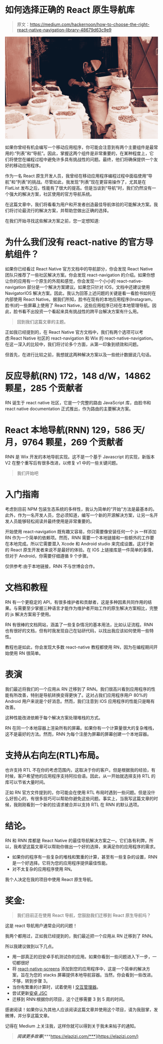 # 如何选择正确的 React 原生导航库

> 原文：<https://medium.com/hackernoon/how-to-choose-the-right-react-native-navigation-library-48679d63c9e9>

![](img/98421db402a2b87becd6a436ab32bffd.png)

如果你曾经有机会编写一个移动应用程序，你可能会注意到有两个主要组件是最常用的:“列表”和“导航”。因此，掌握这两个组件是非常重要的，在某种程度上，它们将使您在编程过程中避免许多具有挑战性的问题。最终，他们将确保提供一个友好的移动应用程序。

作为一名 React 原生开发人员，我曾经在移动应用程序编程过程中面临使用“导航”和“列表”的挑战。尽管如此，我发现“列表”现在更容易操作了，尤其是在 FlatList 发布之后，性能有了很大的提高。但是当谈到“导航”时，我们仍然没有一个强大的解决方案，社区使用的官方导航系统。

在这篇文章中，我们将看看为用户和开发者创造最佳导航体验的可能解决方案。我们将讨论最流行的解决方案，并帮助您做出正确的选择。

在我们开始寻找这些解决方案之前，您一定想知道:

# 为什么我们没有 react-native 的官方导航组件？

如果你已经看过 React Native 官方文档中的导航部分，你会发现 React Native 团队只推荐了一些社区解决方案。你会发现 react-navigation 的介绍。如果你想让你的应用有一个原生的外观和感觉，你会发现一个小小的 react-native-navigation 部分是一个解决方案建议。如果您只针对 IOS，文档中还建议使用 NavigatorIOS 解决方案。因此，我认为回答上述问题的关键是看一看脸书如何在内部使用 React Native。据我们所知，脸书在现有的本地应用程序(Instagram，脸书)的一些屏幕上使用了 React Native，这些应用程序已经在本地管理导航。因此，脸书看不出投资一个看起来具有挑战性的跨平台解决方案有什么用。

> 回到我们这篇文章的主题。

正如我已经提到的，在 React Native 官方文档中，我们有两个选项可以考虑:React Native 社区的 react-navigation 和 Wix 的 react-native-navigation。在这一深入的比较中，我们将讨论多个方面，从第一印象到绩效和问题。

但首先，在进行比较之前，我想就这两种解决方案以及一些统计数据说几句话。

# 反应导航(RN) 172，148 d/W，14862 颗星，285 个贡献者

RN 诞生于 react native 社区，它是一个完整的路由 JavaScript 库，由脸书和 react native documentation 正式推出，作为路由的主要解决方案。

# React 本地导航(RNN) 129，586 天/月，9764 颗星，269 个贡献者

RNN 是 Wix 开发的本地导航实现。这不是一个基于 Javascript 的实现，新版本 V2 在整个重写后有很多改进，以修复 v1 中的一些关键问题。

> 我们开始吧

# 入门指南

考虑到目前 NPM 包装生态系统的多样性，我认为简单的“开始”方法是最基本的。此外，作为一名开发人员，您必须知道，编写一个新的开源解决方案，让另一名开发人员能够轻松阅读并最终使用是非常重要的。

开始使用 react-navigation 既有趣又容易，你只需要像安装任何一个 js 一样添加 RN 作为一个简单的依赖项。然而，RNN 需要一个本地链接和一些额外的工作要在本地完成。所以它需要潜入 Xcode 和 Android studio 来完成设置。这对于新的 React 原生开发者来说不是最好的体验。在 IOS 上链接库是一件简单的事情，但对于 Android，你需要仔细遵循 9 个步骤。

仅供参考:由于本地链接，RNN 不与世博会合作。

# 文档和教程

RN 有一个更稳定的 API，有很多维护者和贡献者，这是多种因素共同作用的结果。与需要至少掌握三种语言才能作为维护者开始工作的原生解决方案相比，完整的 js 解决方案易于使用。

RN 有很棒的文档网站，涵盖了一些复杂情况的基本用法，比如认证流程。RNN 也有很好的文档，但有时我发现自己在钻研代码，以找出我应该如何使用一些特性。

教程也是如此，你会发现大多数 react-native 教程都使用 RN，因为在编程期间开始使用 RN 很简单。

# 表演

我们最近将我们的一个应用从 RN 迁移到了 RNN。我们很高兴看到应用程序的性能有所改善，特别是导航转换变得更快了。这对占我们应用程序用户 80%的 Android 用户来说是个好消息。然而，我们注意到 IOS 应用程序的性能只是略有改善。

这种性能改进依赖于每个解决方案处理堆栈的方式。

RN 在同一个本地容器上渲染所有的屏幕。如果你有一个计算量很大的复杂堆栈，这不是最好的方法。然而，RNN 为每个注册为屏幕的屏幕创建一个本地容器。

# 支持从右向左(RTL)布局。

也许支持 RTL 不在你的考虑范围内，这取决于你的客户。但是根据我的经验，有时候，客户希望他的应用程序支持阿拉伯语。因此，从一开始就选择支持 RTL 的库可以节省大量时间。

正如 RN 官方文件提到的，你可能会在使用 RTL 布局时遇到一些问题。但是没什么好担心的，有很多技巧可以帮助你避免这些问题。事实上，当我写这篇文章的时候，我刚刚看到一个新的拉请求被合并以支持 RTL 在 RNN 的默认选项。

# 结论。

RN 和 RNN 库都是 React Native 的最佳导航解决方案之一。它们各有利弊。所以，我希望这篇文章可以帮助你做出一个好的选择，来满足你的应用程序的需求。

*   如果你的程序有一些复杂的堆栈和繁重的计算，甚至有一些复杂的设置，RNN 是一个好选择。它将为您的应用程序提供最佳性能。
*   对不太复杂的应用程序使用 RN。

我个人决定在我的项目中使用 React 原生导航。

# 奖金:

> 我们目前正在使用 React 导航，您鼓励我们迁移到 React 原生导航吗？

这是 react 导航用户通常会问的问题！

我两个都用过，正如我已经提到的，我们最近把一个应用从 RN 迁移到了 RNN。

所以我建议做到以下几点。

*   用一部真正的旧安卓手机测试你的应用。如果你看到一些问题进入下一步，一切都很好
*   将 [react-native-screens](https://github.com/kmagiera/react-native-screens) 添加到您的应用程序中，这是一个简单的解决方案，旨在为您的 stacks 屏幕提供本地导航容器。当然，你会看到一些改进。不够，转到步骤 3。
*   当你有繁重的计算时，试着使用 I [交互管理器](https://facebook.github.io/react-native/docs/interactionmanager)。
*   尝试更新[安卓 JSC](https://github.com/react-native-community/jsc-android-buildscripts)
*   迁移到 RNN:根据你的项目，这个迁移需要 3 到 5 周的时间。

感谢阅读！如果你认为其他人应该阅读这篇文章并使用这个项目，请为我鼓掌，发微博，并分享这篇文章。

记得在 Medium 上关注我，这样你就可以得到关于我未来帖子的通知。

> ***阅读更多故事***[***https://elazizi.com/***](https://elazizi.com/)